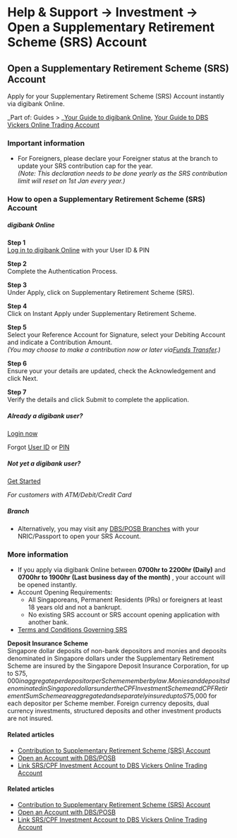 # Help & Support -> Investment -> Open a Supplementary Retirement Scheme (SRS) Account

## Open a Supplementary Retirement Scheme (SRS) Account

Apply for your Supplementary Retirement Scheme (SRS) Account instantly via digibank Online.

_Part of: Guides > _[Your Guide to digibank Online](https://www.dbs.com.sg/personal/support/guide-ibanking.html), [Your Guide to DBS Vickers Online Trading Account](https://www.dbs.com.sg/personal/support/guide-vickers.html)

  


### Important information

  * For Foreigners, please declare your Foreigner status at the branch to update your SRS contribution cap for the year.  
_(Note: This declaration needs to be done yearly as the SRS contribution limit will reset on 1st Jan every year.)_



### How to open a Supplementary Retirement Scheme (SRS) Account

#####  digibank Online

**Step 1**  
[Log in to digibank Online](https://internet-banking.dbs.com.sg/) with your User ID & PIN

**Step 2**  
Complete the Authentication Process. 

**Step 3**  
Under Apply, click on Supplementary Retirement Scheme (SRS). 

**Step 4**  
Click on Instant Apply under Supplementary Retirement Scheme. 

**Step 5**  
Select your Reference Account for Signature, select your Debiting Account and indicate a Contribution Amount.   
_(You may choose to make a contribution now or later via[Funds Transfer](https://www.dbs.com.sg/personal/support/bank-account-srs-account-contribution.html).)_

**Step 6**  
Ensure your your details are updated, check the Acknowledgement and click Next. 

**Step 7**  
Verify the details and click Submit to complete the application. 

##### Already a digibank user?

[Login now](https://internet-banking.dbs.com.sg/)

Forgot [User ID](https://www.dbs.com.sg/personal/ibanking/ibapl/ib-printuid.html) or [PIN](https://www.dbs.com.sg/personal/ibanking/ibapl/ib-resetpin.html)

##### Not yet a digibank user?

[Get Started](https://www.dbs.com.sg/personal/ibanking/ibapl/ib-apply.html)

_For customers with ATM/Debit/Credit Card_

#####  Branch

  * Alternatively, you may visit any [DBS/POSB Branches](https://www.dbs.com.sg/index/locator.page) with your NRIC/Passport to open your SRS Account.



### More information

  * If you apply via digibank Online between **0700hr to 2200hr (Daily)** and **0700hr to 1900hr (Last business day of the month)** , your account will be opened instantly.
  * Account Opening Requirements: 
    * All Singaporeans, Permanent Residents (PRs) or foreigners at least 18 years old and not a bankrupt.
    * No existing SRS account or SRS account opening application with another bank.
  * [Terms and Conditions Governing SRS](https://www.dbs.com.sg/iwov-resources/pdf/invest/supplementary-retirement-scheme/Terms_and_Conditions_Governing_SRS_Accounts_DBS.pdf)

**Deposit Insurance Scheme**  
Singapore dollar deposits of non-bank depositors and monies and deposits denominated in Singapore dollars under the Supplementary Retirement Scheme are insured by the Singapore Deposit Insurance Corporation, for up to S$75,000 in aggregate per depositor per Scheme member by law. Monies and deposits denominated in Singapore dollars under the CPF Investment Scheme and CPF Retirement Sum Scheme are aggregated and separately insured up to S$75,000 for each depositor per Scheme member. Foreign currency deposits, dual currency investments, structured deposits and other investment products are not insured.  
  


#### Related articles

  * [Contribution to Supplementary Retirement Scheme (SRS) Account](https://www.dbs.com.sg/personal/support/bank-account-srs-account-contribution.html)
  * [Open an Account with DBS/POSB](https://www.dbs.com.sg/personal/support/bank-account-new-opening.html)
  * [Link SRS/CPF Investment Account to DBS Vickers Online Trading Account](https://www.dbs.com.sg/personal/support/investment-vickers-link-cpf-srs-to-vickers.html)



#### Related articles

  * [Contribution to Supplementary Retirement Scheme (SRS) Account](https://www.dbs.com.sg/personal/support/bank-account-srs-account-contribution.html)
  * [Open an Account with DBS/POSB](https://www.dbs.com.sg/personal/support/bank-account-new-opening.html)
  * [Link SRS/CPF Investment Account to DBS Vickers Online Trading Account](https://www.dbs.com.sg/personal/support/investment-vickers-link-cpf-srs-to-vickers.html)


